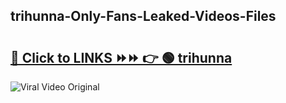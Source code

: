 
 ## trihunna-Only-Fans-Leaked-Videos-Files

# <h2><a href="https://mediaupload.pro?trihunna">🔗 Click to LINKS ⏩⏩ 👉 🟢 trihunna </a></h2>

<a href="https://mediaupload.pro?trihunna" rel="nofollow" data-target="animated-image.originalLink"><img src="https://i.ibb.co.com/xMMVF88/686577567.gif" alt="Viral Video Original" style="max-width: 100%; display: inline-block;" data-target="animated-image.originalImage"></a>